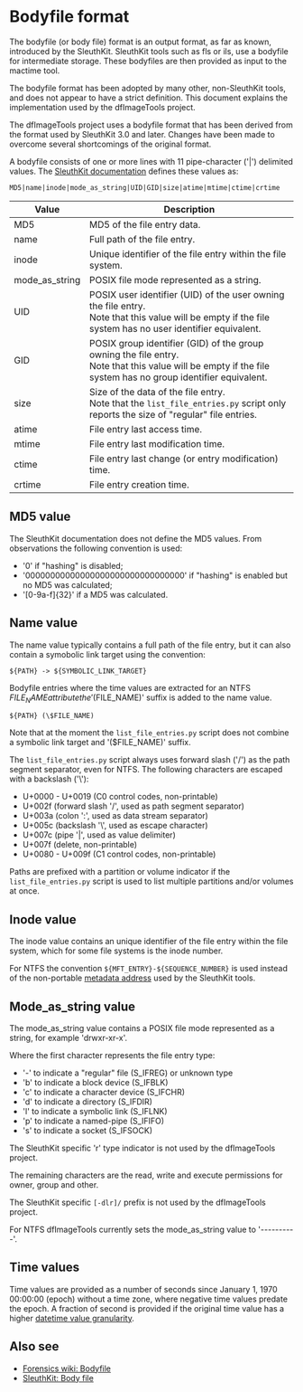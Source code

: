 # Bodyfile format

The bodyfile (or body file) format is an output format, as far as known,
introduced by the SleuthKit. SleuthKit tools such as fls or ils, use a
bodyfile for intermediate storage. These bodyfiles are then provided as
input to the mactime tool.

The bodyfile format has been adopted by many other, non-SleuthKit tools, and
does not appear to have a strict definition. This document explains
the implementation used by the dfImageTools project.

The dfImageTools project uses a bodyfile format that has been derived from
the format used by SleuthKit 3.0 and later. Changes have been made to overcome
several shortcomings of the original format.

A bodyfile consists of one or more lines with 11 pipe-character ('|') delimited
values. The [SleuthKit documentation](https://wiki.sleuthkit.org/index.php?title=Body_file)
defines these values as:

```
MD5|name|inode|mode_as_string|UID|GID|size|atime|mtime|ctime|crtime
```

Value | Description
--- | ---
MD5 | MD5 of the file entry data.
name | Full path of the file entry.
inode | Unique identifier of the file entry within the file system.
mode_as_string | POSIX file mode represented as a string.
UID | POSIX user identifier (UID) of the user owning the file entry. <br> Note that this value will be empty if the file system has no user identifier equivalent.
GID | POSIX group identifier (GID) of the group owning the file entry. <br> Note that this value will be empty if the file system has no group identifier equivalent.
size | Size of the data of the file entry. <br> Note that the `list_file_entries.py` script only reports the size of "regular" file entries.
atime | File entry last access time.
mtime | File entry last modification time.
ctime | File entry last change (or entry modification) time.
crtime | File entry creation time.

## MD5 value

The SleuthKit documentation does not define the MD5 values. From observations
the following convention is used:

* '0' if "hashing" is disabled;
* '00000000000000000000000000000000' if "hashing" is enabled but no MD5 was calculated;
* '[0-9a-f]{32}' if a MD5 was calculated.

## Name value

The name value typically contains a full path of the file entry, but it can also
contain a symobolic link target using the convention:

```
${PATH} -> ${SYMBOLIC_LINK_TARGET}
```

Bodyfile entries where the time values are extracted for an NTFS $FILE_NAME
attribute the '($FILE_NAME)' suffix is added to the name value.

```
${PATH} (\$FILE_NAME)
```

Note that at the moment the `list_file_entries.py` script does not combine
a symbolic link target and '($FILE_NAME)' suffix.

The `list_file_entries.py` script always uses forward slash ('/') as the path
segment separator, even for NTFS. The following characters are escaped with
a backslash ('\\'):

* U+0000 - U+0019 (C0 control codes, non-printable)
* U+002f (forward slash '/', used as path segment separator)
* U+003a (colon ':', used as data stream separator)
* U+005c (backslash '\\', used as escape character)
* U+007c (pipe '|', used as value delimiter)
* U+007f (delete, non-printable)
* U+0080 - U+009f (C1 control codes, non-printable)

Paths are prefixed with a partition or volume indicator if
the `list_file_entries.py` script is used to list multiple partitions and/or
volumes at once.

## Inode value

The inode value contains an unique identifier of the file entry within the file
system, which for some file systems is the inode number.

For NTFS the convention `${MFT_ENTRY}-${SEQUENCE_NUMBER}` is used instead of
the non-portable [metadata address](https://wiki.sleuthkit.org/index.php?title=Metadata_Address)
used by the SleuthKit tools.

## Mode_as_string value

The mode_as_string value contains a POSIX file mode represented as a string, for
example 'drwxr-xr-x'.

Where the first character represents the file entry type:

* '-' to indicate a "regular" file (S_IFREG) or unknown type
* 'b' to indicate a block device (S_IFBLK)
* 'c' to indicate a character device (S_IFCHR)
* 'd' to indicate a directory (S_IFDIR)
* 'l' to indicate a symbolic link (S_IFLNK)
* 'p' to indicate a named-pipe (S_IFIFO)
* 's' to indicate a socket (S_IFSOCK)

The SleuthKit specific 'r' type indicator is not used by the dfImageTools
project.

The remaining characters are the read, write and execute permissions for owner,
group and other.

The SleuthKit specific `[-dlr]/` prefix is not used by the dfImageTools project.

For NTFS dfImageTools currently sets the mode_as_string value to '----------'.

## Time values

Time values are provided as a number of seconds since January 1, 1970 00:00:00
(epoch) without a time zone, where negative time values predate the epoch.
A fraction of second is provided if the original time value has a higher
[datetime value granularity](https://dfdatetime.readthedocs.io/en/latest/sources/Date-and-time-values.html#terminology).

## Also see

* [Forensics wiki: Bodyfile](https://forensicswiki.xyz/wiki/index.php?title=Bodyfile)
* [SleuthKit: Body file](https://wiki.sleuthkit.org/index.php?title=Body_file)

